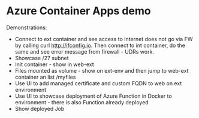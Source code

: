 # Azure Container Apps demo

Demonstrations:
- Connect to ext container and see access to Internet does not go via FW by calling curl http://ifconfig.io. Then connect to int container, do the same and see error message from firewall - UDRs work.
- Showcase /27 subnet
- Init container - show in web-ext
- Files mounted as volume - show on ext-env and then jump to web-ext container an list /myfiles
- Use UI to add managed certificate and custom FQDN to web on ext environment
- Use UI to showcase deployment of Azure Function in Docker to environment - there is also Function already deployed
- Show deployed Job